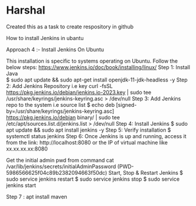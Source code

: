 # Harshal
Created this as a task to create respository in github

How to install Jenkins in ubantu

Approach 4 :- Install Jenkins On Ubuntu

This installation is specific to systems operating on Ubuntu.   Follow the below steps:  https://www.jenkins.io/doc/book/installing/linux/ 
Step 1: Install Java                           
$ sudo apt update && sudo apt-get install openjdk-11-jdk-headless -y
Step 2: Add Jenkins Repository i.e key
curl -fsSL https://pkg.jenkins.io/debian/jenkins.io-2023.key | sudo tee \
  /usr/share/keyrings/jenkins-keyring.asc > /dev/null
Step 3: Add Jenkins repo to the system i.e source list
$  echo deb [signed-by=/usr/share/keyrings/jenkins-keyring.asc] \
  https://pkg.jenkins.io/debian binary/ | sudo tee \
  /etc/apt/sources.list.d/jenkins.list > /dev/null
Step 4: Install Jenkins
$ sudo apt update && sudo apt install jenkins -y
Step 5: Verify installation
$ systemctl status jenkins
Step 6: Once Jenkins is up and running, access it from the
link: http://localhost:8080    or the IP of virtual machine like xx.xx.xx.xx:8080

Get the initial admin pwd from command  cat /var/lib/jenkins/secrets/initialAdminPassword  (PWD-5986566625f04c89b2382094663f50dc) 
Start, Stop & Restart Jenkins
$ sudo service jenkins restart
$ sudo service jenkins stop
$ sudo service jenkins start

Step 7 :  apt install maven
